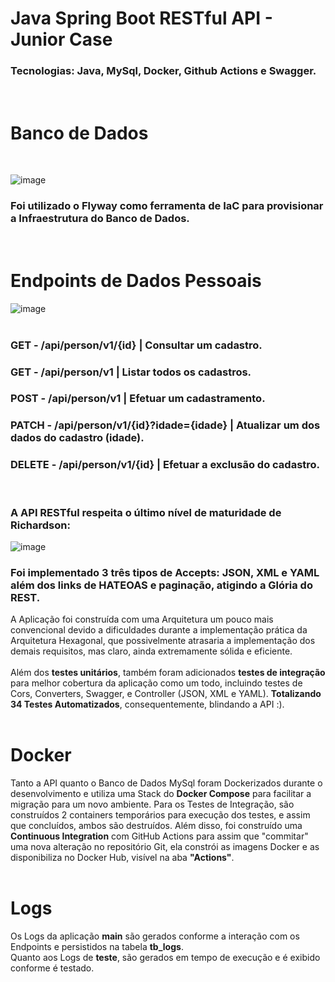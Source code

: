 # Java Spring Boot RESTful API - Junior Case
### Tecnologias: Java, MySql, Docker, Github Actions e Swagger.
<br>

# Banco de Dados
<br>

![image](https://github.com/guifami/Java-Spring-Boot-RESTful-Api/assets/93688391/c71261bb-8597-4fac-824f-58f223dd787a)
### Foi utilizado o Flyway como ferramenta de IaC para provisionar a Infraestrutura do Banco de Dados.
<br>

# Endpoints de Dados Pessoais
![image](https://github.com/guifami/Java-Spring-Boot-RESTful-Api/assets/93688391/24d0a354-bf42-4bb5-a57e-e2ef5a32b6c9)
<br><br>
### GET - /api/person/v1/{id} | Consultar um cadastro.
### GET - /api/person/v1 | Listar todos os cadastros.
### POST - /api/person/v1 | Efetuar um cadastramento.
### PATCH - /api/person/v1/{id}?idade={idade} | Atualizar um dos dados do cadastro (idade).
### DELETE - /api/person/v1/{id} |  Efetuar a exclusão do cadastro.
<br>

### A API RESTful respeita o último nível de maturidade de Richardson:
![image](https://github.com/guifami/Java-Spring-Boot-RESTful-Api/assets/93688391/5c4bef5f-d92a-47cc-8682-33fbf922da98)

### Foi implementado 3 três tipos de Accepts: JSON, XML e YAML além dos links de HATEOAS e paginação, atigindo a Glória do REST. 
A Aplicação foi construída com uma Arquitetura um pouco mais convencional devido a dificuldades durante a implementação prática da Arquitetura Hexagonal, que possivelmente atrasaria a implementação dos demais requisitos, mas claro, ainda extremamente sólida e eficiente.
<br><br>
Além dos <b>testes unitários</b>, também foram adicionados <b>testes de integração</b> para melhor cobertura da aplicação como um todo, incluindo testes de Cors, Converters, Swagger, e Controller (JSON, XML e YAML). <b>Totalizando 34 Testes Automatizados</b>, consequentemente, blindando a API :).
<br><br>

# Docker

Tanto a API quanto o Banco de Dados MySql foram Dockerizados durante o desenvolvimento e utiliza uma Stack do <b>Docker Compose</b> para facilitar a migração para um novo ambiente.
Para os Testes de Integração, são construídos 2 containers temporários para execução dos testes, e assim que concluídos, ambos são destruídos.
Além disso, foi construído uma <b>Continuous Integration</b> com GitHub Actions para assim que "commitar" uma nova alteração no repositório Git, ela constrói as imagens Docker e as disponibiliza no Docker Hub, visível na aba <b>"Actions"</b>.
<br><br>

# Logs
Os Logs da aplicação <b>main</b> são gerados conforme a interação com os Endpoints e persistidos na tabela <b>tb_logs</b>.
<br>
Quanto aos Logs de <b>teste</b>, são gerados em tempo de execução e é exibido conforme é testado.
